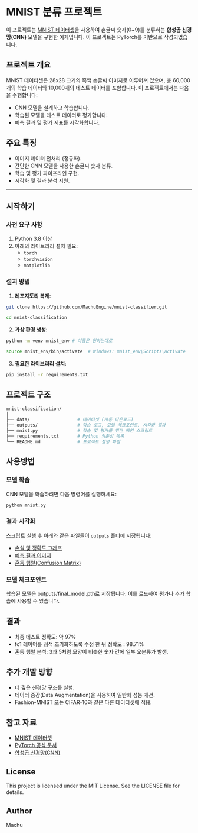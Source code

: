 # MNIST 분류 프로젝트

이 프로젝트는 [MNIST 데이터셋](http://yann.lecun.com/exdb/mnist/)을 사용하여 손글씨 숫자(0~9)를 분류하는 **합성곱 신경망(CNN)** 모델을 구현한 예제입니다. 이 프로젝트는 PyTorch를 기반으로 작성되었습니다.


## 프로젝트 개요
MNIST 데이터셋은 28x28 크기의 흑백 손글씨 이미지로 이루어져 있으며, 총 60,000개의 학습 데이터와 10,000개의 테스트 데이터를 포함합니다. 이 프로젝트에서는 다음을 수행합니다:
- CNN 모델을 설계하고 학습합니다.
- 학습된 모델을 테스트 데이터로 평가합니다.
- 예측 결과 및 평가 지표를 시각화합니다.


## 주요 특징
- 이미지 데이터 전처리 (정규화).
- 간단한 CNN 모델을 사용한 손글씨 숫자 분류.
- 학습 및 평가 파이프라인 구현.
- 시각화 및 결과 분석 지원.

---

## 시작하기
### 사전 요구 사항
1. Python 3.8 이상
2. 아래의 라이브러리 설치 필요:
   - `torch`
   - `torchvision`
   - `matplotlib`

### 설치 방법
1. **레포지토리 복제**:
  ```bash
  git clone https://github.com/MachuEngine/mnist-classifier.git
  ```
  ```bash
  cd mnist-classification
  ```

2. **가상 환경 생성**:
  ```bash
  python -m venv mnist_env # 이름은 원하는대로
  ```
  ```bash
  source mnist_env/bin/activate  # Windows: mnist_env\Scripts\activate
  ```
3. **필요한 라이브러리 설치**:
  ```bash
  pip install -r requirements.txt
  ```


## 프로젝트 구조
```bash
mnist-classification/
│
├── data/                  # 데이터셋 (자동 다운로드)
├── outputs/               # 학습 로그, 모델 체크포인트, 시각화 결과
├── mnist.py               # 학습 및 평가를 위한 메인 스크립트
├── requirements.txt       # Python 의존성 목록
└── README.md              # 프로젝트 설명 파일
```


## 사용방법
### 모델 학습
CNN 모델을 학습하려면 다음 명령어를 실행하세요:
```bash
python mnist.py
```
### 결과 시각화
스크립트 실행 후 아래와 같은 파일들이 `outputs` 폴더에 저장됩니다:
- [손실 및 정확도 그래프](outputs/loss_accuracy_curve.png)
- [예측 결과 이미지](outputs/predictions.png)
- [혼동 행렬(Confusion Matrix)](outputs/confusion_matrix.png)

### 모델 체크포인트
학습된 모델은 outputs/final_model.pth로 저장됩니다. 이를 로드하여 평가나 추가 학습에 사용할 수 있습니다.


## 결과
- 최종 테스트 정확도: 약 97%
- fc1 레이어를 정적 초기화하도록 수정 한 뒤 정확도 : 98.71%
- 혼동 행렬 분석: 3과 5처럼 모양이 비슷한 숫자 간에 일부 오분류가 발생.

## 추가 개발 방향
- 더 깊은 신경망 구조를 실험.
- 데이터 증강(Data Augmentation)을 사용하여 일반화 성능 개선.
- Fashion-MNIST 또는 CIFAR-10과 같은 다른 데이터셋에 적용.


## 참고 자료
- [MNIST 데이터셋](http://yann.lecun.com/exdb/mnist/)
- [PyTorch 공식 문서](https://pytorch.org/docs/)
- [합성곱 신경망(CNN)](https://en.wikipedia.org/wiki/Convolutional_neural_network)


## License
This project is licensed under the MIT License. See the LICENSE file for details.


## Author
Machu